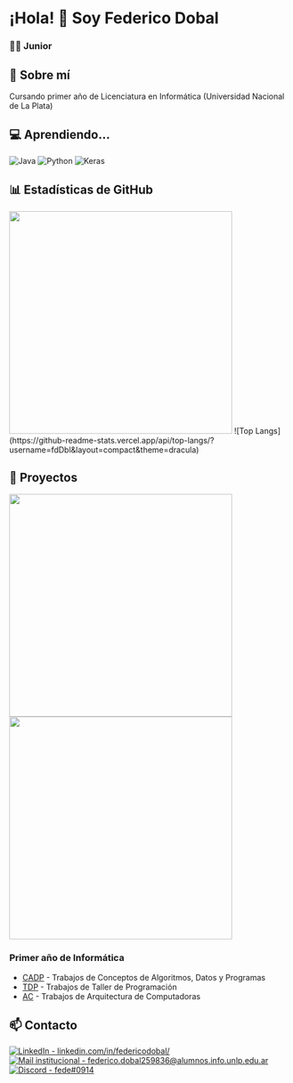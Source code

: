 # ¡Hola! 👋 Soy Federico Dobal
### 🧑‍💻 Junior

## 🚀 Sobre mí
Cursando primer año de Licenciatura en Informática (Universidad Nacional de La Plata)

## 💻 Aprendiendo...
![Java](https://img.shields.io/badge/java-%23ED8B00.svg?style=for-the-badge&logo=openjdk&logoColor=white)
![Python](https://img.shields.io/badge/python-3670A0?style=for-the-badge&logo=python&logoColor=ffdd54)
![Keras](https://img.shields.io/badge/Keras-%23D00000.svg?style=for-the-badge&logo=Keras&logoColor=white)

## 📊 Estadísticas de GitHub
<img width="400" src="https://github-readme-stats.vercel.app/api?username=fdDbl&show_icons=true&theme=dracula">
![Top Langs](https://github-readme-stats.vercel.app/api/top-langs/?username=fdDbl&layout=compact&theme=dracula)

## 🌟 Proyectos

<div>
    <a href="https://github.com/fdDbl/Facultad"><img width="400" src="https://github-readme-stats.vercel.app/api/pin/?username=fdDbl&repo=Facultad&cache_seconds=86401&theme=dracula"></a>
    <a href="https://github.com/fdDbl/logicaCircuitos"><img width="400" src="https://github-readme-stats.vercel.app/api/pin/?username=fdDbl&repo=logicaCircuitos&cache_seconds=86401&theme=dracula"></a>
</div> 

### Primer año de Informática
- [CADP](https://github.com/fdDbl/Facultad/tree/master/1er%20a%C3%B1o/CADP) - Trabajos de Conceptos de Algoritmos, Datos y Programas
- [TDP](https://github.com/fdDbl/Facultad/tree/master/1er%20a%C3%B1o/TDP) - Trabajos de Taller de Programación
- [AC](https://github.com/fdDbl/Facultad/tree/master/1er%20a%C3%B1o/AC) - Trabajos de Arquitectura de Computadoras

## 📫 Contacto

<a href="https://www.linkedin.com/in/federicodobal/"><img src="https://img.shields.io/badge/LinkedIn-linkedin.com%2Fin%2Ffedericodobal%2F-0e76a8?style=for-the-badge&logo=linkedin&logoColor=FFFFFF" alt="LinkedIn - linkedin.com/in/federicodobal/"></a>
<br>
<a href="mailto:federico.dobal259836@alumnos.info.unlp.edu.ar"><img src="https://img.shields.io/badge/Mail_institucional-federico.dobal259836%40alumnos.info.unlp.edu.ar-d14836?style=for-the-badge&logo=gmail&logoColor=FFFFFF" alt="Mail institucional - federico.dobal259836@alumnos.info.unlp.edu.ar"></a>
<br>
<a href="https://discord.com/users/534757212149776395"><img src="https://img.shields.io/badge/Discord-fede%230914-5865F2?style=for-the-badge&logo=discord&logoColor=FFFFFF" alt="Discord - fede#0914"></a>

